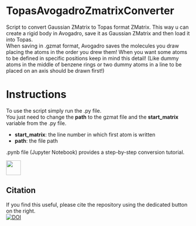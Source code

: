 # TopasAvogadroZmatrixConverter
Script to convert Gaussian ZMatrix to Topas format ZMatrix. This way u can create a rigid body in Avogadro, save it as Gaussian ZMatrix and then load it into Topas.  
When saving in .gzmat format, Avogadro saves the molecules you draw placing the atoms in the order you drew them! When you want some atoms to be defined in specific positions keep in mind this detail! (Like dummy atoms in the middle of benzene rings or two dummy atoms in a line to be placed on an axis should be drawn first!)

# Instructions
To use the script simply run the .py file.  
You just need to change the **path** to the gzmat file and the **start_matrix** variable from the .py file.  
- **start_matrix**: the line number in which first atom is written
- **path**: the file path

.pynb file (Jupyter Notebook) provides a step-by-step conversion tutorial.  

<img src="https://media.giphy.com/media/vFKqnCdLPNOKc/giphy.gif" width="40" height="40" />


## Citation 
If you find this useful, please cite the repository using the dedicated button on the right.  
[![DOI](https://zenodo.org/badge/849603228.svg)](https://doi.org/10.5281/zenodo.14996717)
